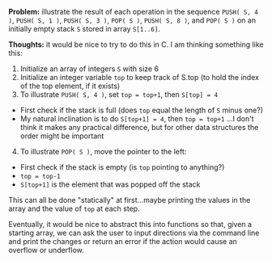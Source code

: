 **Problem:** illustrate the result of each operation in the sequence `PUSH( S, 4 )`, `PUSH( S, 1 )`, `PUSH( S, 3 )`, `POP( S )`, `PUSH( S, 8 )`, and `POP( S )` on an initially empty stack `S` stored in array `S[1..6]`. 

**Thoughts:** it would be nice to try to do this in C. I am thinking something like this:

1. Initialize an array of integers `S` with size 6 
1. Initialize an integer variable `top` to keep track of S.top (to hold the index of the top element, if it exists) 
1. To illustrate `PUSH( S, 4 )`, set `top = top+1`, then `S[top] = 4`
  * First check if the stack is full (does `top` equal the length of `S` minus one?)
  * My natural inclination is to do `S[top+1] = 4`, then `top = top+1` ...I don't think it makes any practical difference, but for other data structures the order might be important 
4. To illustrate `POP( S )`, move the pointer to the left:
  * First check if the stack is empty (is `top` pointing to anything?)
  * `top = top-1`
  * `S[top+1]` is the element that was popped off the stack 

This can all be done "statically" at first...maybe printing the values in the array and the value of `top` at each step. 

Eventually, it would be nice to abstract this into functions so that, given a starting array, we can ask the user to input directions via the command line and print the changes or return an error if the action would cause an overflow or underflow. 
